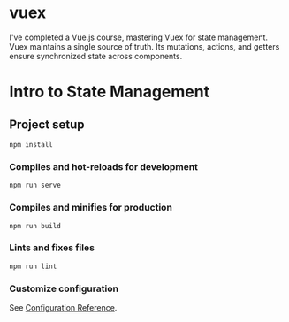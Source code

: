 
# vuex
I've completed a Vue.js course, mastering Vuex for state management. Vuex maintains a single source of truth. Its mutations, actions, and getters ensure synchronized state across components.

# Intro to State Management

## Project setup
```
npm install
```

### Compiles and hot-reloads for development
```
npm run serve
```

### Compiles and minifies for production
```
npm run build
```

### Lints and fixes files
```
npm run lint
```

### Customize configuration
See [Configuration Reference](https://cli.vuejs.org/config/).

